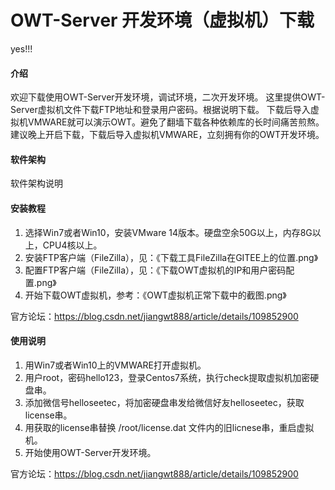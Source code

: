 # OWT-Server 开发环境（虚拟机）下载
yes!!!
#### 介绍
欢迎下载使用OWT-Server开发环境，调试环境，二次开发环境。
这里提供OWT-Server虚拟机文件下载FTP地址和登录用户密码。根据说明下载。
下载后导入虚拟机VMWARE就可以演示OWT。避免了翻墙下载各种依赖库的长时间痛苦煎熬。
建议晚上开启下载，下载后导入虚拟机VMWARE，立刻拥有你的OWT开发环境。

#### 软件架构
软件架构说明


#### 安装教程

1. 选择Win7或者Win10，安装VMware 14版本。硬盘空余50G以上，内存8G以上，CPU4核以上。
2. 安装FTP客户端（FileZilla），见：《下载工具FileZilla在GITEE上的位置.png》
3. 配置FTP客户端（FileZilla），见：《下载OWT虚拟机的IP和用户密码配置.png》
4. 开始下载OWT虚拟机，参考：《OWT虚拟机正常下载中的截图.png》

官方论坛：https://blog.csdn.net/jiangwt888/article/details/109852900
 


#### 使用说明

1.  用Win7或者Win10上的VMWARE打开虚拟机。
2.  用户root，密码hello123，登录Centos7系统，执行check提取虚拟机加密硬盘串。
3.  添加微信号helloseetec，将加密硬盘串发给微信好友helloseetec，获取license串。
4.  用获取的license串替换 /root/license.dat 文件内的旧licnese串，重启虚拟机。
5.  开始使用OWT-Server开发环境。

官方论坛：https://blog.csdn.net/jiangwt888/article/details/109852900
